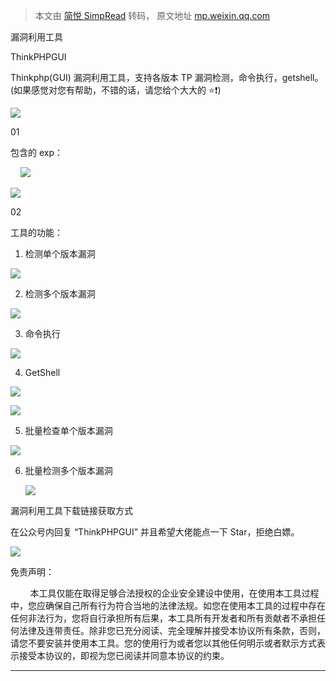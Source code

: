 > 本文由 [简悦 SimpRead](http://ksria.com/simpread/) 转码， 原文地址 [mp.weixin.qq.com](https://mp.weixin.qq.com/s/GuR9SfB_57mHcvZJmBf3CA)

  

  

漏洞利用工具

ThinkPHPGUI

  

Thinkphp(GUI) 漏洞利用工具，支持各版本 TP 漏洞检测，命令执行，getshell。(如果感觉对您有帮助，不错的话，请您给个大大的 ⭐️❗️)

![](https://mmbiz.qpic.cn/mmbiz_png/rFvFNYa3ibHZWRQtUETxiblCR1GIFauzdvfPMiaAmZpYdujib9jjH2W1Wic6yc3ojafQbqicd8MDb9iaHr5w9syJibVQibg/640?wx_fmt=png)

01

  

包含的 exp：  

    ![](https://mmbiz.qpic.cn/mmbiz_png/rFvFNYa3ibHZWRQtUETxiblCR1GIFauzdvMy2dLR4sfDrNlBficWsgSMB5QRPcsQKobNHvic2386nAASf85xc6SWwQ/640?wx_fmt=png)

![](https://mmbiz.qpic.cn/mmbiz_png/rFvFNYa3ibHZWRQtUETxiblCR1GIFauzdvfPMiaAmZpYdujib9jjH2W1Wic6yc3ojafQbqicd8MDb9iaHr5w9syJibVQibg/640?wx_fmt=png)

02

  

工具的功能：

1.  检测单个版本漏洞
    

![](https://mmbiz.qpic.cn/mmbiz_png/rFvFNYa3ibHZWRQtUETxiblCR1GIFauzdv8cHCIBYbruDfHD3FVQw7wRVjWN6WBXsH49qGpE7NMBFADIOnH5Pgbg/640?wx_fmt=png)

2.  检测多个版本漏洞
    

![](https://mmbiz.qpic.cn/mmbiz_png/rFvFNYa3ibHZWRQtUETxiblCR1GIFauzdvNk9YOGQuZC1vwIWhKcoy3PpwX5nVic23ZoDs4AGPZUFz8TaLMn1cK3Q/640?wx_fmt=png)

3.  命令执行
    

![](https://mmbiz.qpic.cn/mmbiz_png/rFvFNYa3ibHZWRQtUETxiblCR1GIFauzdvrKnyxORkWQuxzd2UvneibDWwm50KdYujAmA1icwFDq3tlPNIv1ibAfY9g/640?wx_fmt=png)

4.  GetShell
    

![](https://mmbiz.qpic.cn/mmbiz_png/rFvFNYa3ibHZWRQtUETxiblCR1GIFauzdvia9XUGYI6W65snwM6BBAmoKzLia7nt66lHvR3VSGotz0gnNr1xLaj0cw/640?wx_fmt=png)

![](https://mmbiz.qpic.cn/mmbiz_png/rFvFNYa3ibHZWRQtUETxiblCR1GIFauzdve2YuIjnzZ6oj5Libiadb0U8oURnsDfcIB3VYBp2fDVpEZeVibibmdiaCAGQ/640?wx_fmt=png)

5.  批量检查单个版本漏洞
    

![](https://mmbiz.qpic.cn/mmbiz_png/rFvFNYa3ibHZWRQtUETxiblCR1GIFauzdvGaMB6IRKEWrEcK6w42kQxC8NABlONet2lrBicYpVly2ibTocGAbjHfow/640?wx_fmt=png)

6.  批量检测多个版本漏洞
    
    ![](https://mmbiz.qpic.cn/mmbiz_png/rFvFNYa3ibHZWRQtUETxiblCR1GIFauzdvI6rP7uzLZ1Iu0SFLVyUnseDukNI6Bhk9lvz4BG14k8ryeJAIxKnKAg/640?wx_fmt=png)  
    

漏洞利用工具下载链接获取方式

在公众号内回复 “ThinkPHPGUI” 并且希望大佬能点一下 Star，拒绝白嫖。    

![](https://mmbiz.qpic.cn/mmbiz_png/rFvFNYa3ibHZWRQtUETxiblCR1GIFauzdvL6L4vjmy6ddl2ZH3bXViaxMQHHvaA1DBQJqDqcIyHvzSgYlibEKbHPvQ/640?wx_fmt=png)

免责声明：

        本工具仅能在取得足够合法授权的企业安全建设中使用，在使用本工具过程中，您应确保自己所有行为符合当地的法律法规。如您在使用本工具的过程中存在任何非法行为，您将自行承担所有后果，本工具所有开发者和所有贡献者不承担任何法律及连带责任。除非您已充分阅读、完全理解并接受本协议所有条款，否则，请您不要安装并使用本工具。您的使用行为或者您以其他任何明示或者默示方式表示接受本协议的，即视为您已阅读并同意本协议的约束。

----------------------------------------------------------------------------------------------------------